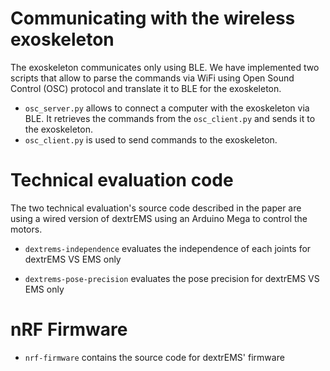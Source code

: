 # Communicating with the wireless exoskeleton

The exoskeleton communicates only using BLE. We have implemented two scripts that allow to parse the commands via WiFi using Open Sound Control (OSC) protocol and translate it to BLE for the exoskeleton. 

- `osc_server.py` allows to connect a computer with the exoskeleton via BLE. It retrieves the commands from the `osc_client.py` and sends it to the exoskeleton.
- `osc_client.py` is used to send commands to the exoskeleton.

# Technical evaluation code

The two technical evaluation's source code described in the paper are using a wired version of dextrEMS using an Arduino Mega to control the motors.

- `dextrems-independence` evaluates the independence of each joints for dextrEMS VS EMS only

- `dextrems-pose-precision` evaluates the pose precision for dextrEMS VS EMS only

# nRF Firmware

- `nrf-firmware` contains the source code for dextrEMS' firmware

